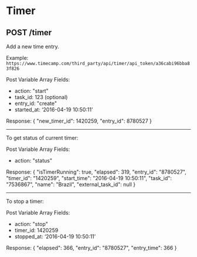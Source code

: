 Timer
======

POST /timer
----------

Add a new time entry.

Example:
`https://www.timecamp.com/third_party/api/timer/api_token/a36cabi96bba83f826`

Post Variable Array Fields:
* action: "start"
* task_id: 123 (optional)
* entry_id: "create"
* started_at: ‘2016-04-19 10:50:11’

Response:
{
    "new_timer_id": 1420259,
    "entry_id": 8780527
}

----------

To get status of current timer:

Post Variable Array Fields:
* action: "status"

Response:
{
    "isTimerRunning": true,
    "elapsed": 319,
    "entry_id": "8780527",
    "timer_id": "1420259",
    "start_time": "2016-04-19 10:50:11",
    "task_id": "7536867",
    "name": "Brazil",
    "external_task_id": null
}

----------

To stop a timer:

Post Variable Array Fields:
* action: "stop"
* timer_id: 1420259
* stopped_at: ‘2016-04-19 10:50:11’

Response:
{
    "elapsed": 366,
    "entry_id": "8780527",
    "entry_time": 366
}

